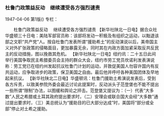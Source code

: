 ### 杜鲁门政策益反动　继续遭受各方强烈谴责

1947-04-06
第1版()
专栏：

　　杜鲁门政策益反动
  　继续遭受各方强烈谴责
    【新华社陕北一日电】据合众社华盛顿三十日电：美陆军部官员称：该部将发动一积极及有组织之运动，以黜退该部之文职“共产党”人。按自杜鲁门发表所谓“援助希土”的反动演说以后，美帝国主义对外扩张政策的侵略面目，更加暴露无余，同时其在内政方面加紧采取反共反民主的反动措施，图以挽救其危机。
    【新华社陕北一日电】纽约讯：二十五日此间举行美国争取民主希腊委员会主持的群众大会，纽约市劳工党员坎诺利发表演说称：劳工党已在纽约州发起抗议杜鲁门计划的运动，并敦促美国人勿容许国内有反共运动，应争取进步的政策，保卫美国之自由。最后他并呼吁各种美国团体及早地起来抗议。
    【新华社陕北二日电】华盛顿讯：杜鲁门援助土希演说发表后，受到各方斥责，以致美参院外委会最近讨论此提案时，反动派头子范登堡也不能不提出一些所谓“限制”办法，以图缓和舆论之抨击。范登堡又提议为：（一）代表“大多数”人民之希腊或土耳其政府提出要求时，（二）安理会或联合国大会经“大多数”通过提出要求时，（三）美总统认为“援助目的已大部分达成”时，美国将“部分或全部”停止对土希之援助。
